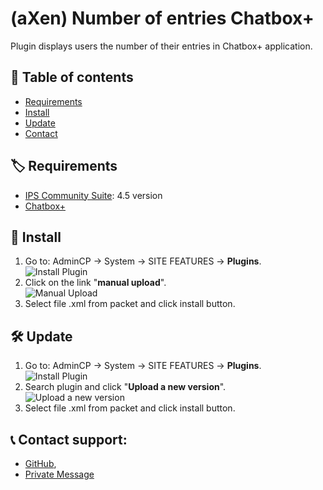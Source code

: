 # (aXen) Number of entries Chatbox+
Plugin displays users the number of their entries in Chatbox+ application.

## 📖 Table of contents
* [Requirements](#requirements)
* [Install](#install)
* [Update](#update)
* [Contact](#contact)

<a name="requirements"></a>
## 🏷️ Requirements
<ul>
  <li><a href="https://invisioncommunity.com/">IPS Community Suite</a>: 4.5 version</li>
  <li><a href="https://invisioncommunity.com/files/file/9342-chatbox/">Chatbox+</a></li>
</ul>

<a name="install"></a>
## 🧰 Install
<ol>
  <li>
    Go to: AdminCP -> System -> SITE FEATURES -> <b>Plugins</b>.<br />
    <img src="https://axendev.net/github/plugins/admincp_select.png" alt="Install Plugin" />
  </li>
  <li>
    Click on the link "<b>manual upload</b>".<br />
    <img src="https://axendev.net/github/plugins/manual_upload.png" alt="Manual Upload" />
  </li>
  <li>Select file .xml from packet and click install button.</li>
</ol>

<a name="update"></a>
## 🛠️ Update
<ol>
  <li>
    Go to: AdminCP -> System -> SITE FEATURES -> <b>Plugins</b>.<br />
    <img src="https://axendev.net/github/plugins/admincp_select.png" alt="Install Plugin" />
  </li>
  <li>
    Search plugin and click "<b>Upload a new version</b>".<br />
    <img src="https://axendev.net/github/plugins/new_version_upload.png" alt="Upload a new version" />
  </li>
  <li>Select file .xml from packet and click install button.</li>
</ol>

<a name="contact"></a>
## 📞 Contact support:

- [GitHub](https://github.com/aXenDeveloper/ips-number-of-entries-chatbox-plus/issues),
- [Private Message](https://invisioncommunity.com/messenger/compose/?to=580858)
